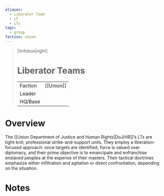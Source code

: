```yaml
---
aliases:
  - Liberator Team
  - LT
  - LTs
tags:
  - group
faction: union
---
```

> [!infobox|right] 
> # Liberator Teams
> | | |
> | ---- | ---- |
> | Faction | [[Union]] |
> | Leader |  |
> | HQ/Base | |


# Overview
The [[Union Department of Justice and Human Rights|DoJ/HR]]’s LTs are tight-knit, professional strike-and-support units. They employ a liberation-focused approach: once targets are identified, force is valued over diplomacy, and their prime objective is to emancipate and enfranchise enslaved peoples at the expense of their masters. Their tactical doctrines emphasize either infiltration and agitation or direct confrontation, depending on the situation.

# Notes